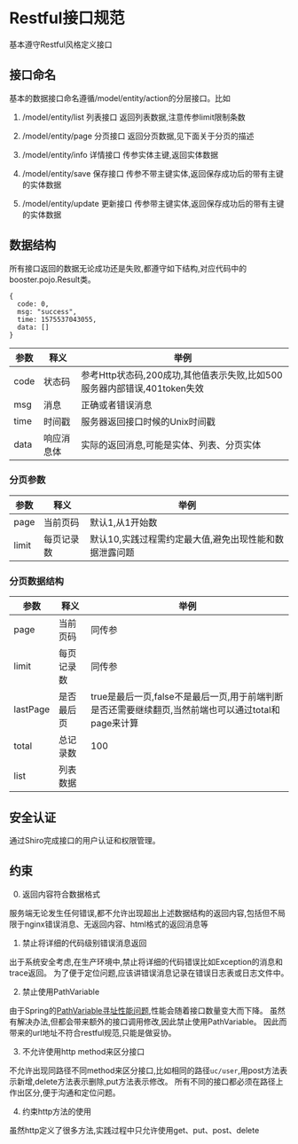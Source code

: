 # Restful接口规范
基本遵守Restful风格定义接口

## 接口命名
基本的数据接口命名遵循/model/entity/action的分层接口。比如

1. /model/entity/list 列表接口
返回列表数据,注意传参limit限制条数

2. /model/entity/page 分页接口
返回分页数据,见下面关于分页的描述

3. /model/entity/info 详情接口
传参实体主键,返回实体数据

4. /model/entity/save 保存接口
传参不带主键实体,返回保存成功后的带有主键的实体数据

5. /model/entity/update 更新接口
传参带主键实体,返回保存成功后的带有主键的实体数据

## 数据结构
所有接口返回的数据无论成功还是失败,都遵守如下结构,对应代码中的booster.pojo.Result类。
```json5
{
  code: 0,
  msg: "success",
  time: 1575537043055,
  data: []
}
```
参数 | 释义 |  举例 | 
-|-|-|
code | 状态码 | 参考Http状态码,200成功,其他值表示失败,比如500服务器内部错误,401token失效 |
msg | 消息 | 正确或者错误消息 |
time | 时间戳 | 服务器返回接口时候的Unix时间戳 |
data | 响应消息体 | 实际的返回消息,可能是实体、列表、分页实体 |

### 分页参数
参数 | 释义 |  举例 | 
-|-|-|
page | 当前页码 | 默认1,从1开始数 |
limit | 每页记录数 | 默认10,实践过程需约定最大值,避免出现性能和数据泄露问题 |

### 分页数据结构
参数 | 释义 |  举例 | 
-|-|-|
page | 当前页码 | 同传参 |
limit | 每页记录数 | 同传参 |
lastPage | 是否最后页 | true是最后一页,false不是最后一页,用于前端判断是否还需要继续翻页,当然前端也可以通过total和page来计算 |
total | 总记录数 | 100 |
list | 列表数据 |  |

## 安全认证
通过Shiro完成接口的用户认证和权限管理。

## 约束
0. 返回内容符合数据格式

服务端无论发生任何错误,都不允许出现超出上述数据结构的返回内容,包括但不局限于nginx错误消息、无返回内容、html格式的返回消息等

1. 禁止将详细的代码级别错误消息返回

出于系统安全考虑,在生产环境中,禁止将详细的代码错误比如Exception的消息和trace返回。
为了便于定位问题,应该讲错误消息记录在错误日志表或日志文件中。

2. 禁止使用PathVariable

由于Spring的[PathVariable寻址性能问题](https://tech.imdada.cn/2015/12/23/springmvc-restful-optimize/),性能会随着接口数量变大而下降。
虽然有解决办法,但都会带来额外的接口调用修改,因此禁止使用PathVariable。
因此而带来的url地址不符合restful规范,只能是做妥协。

3. 不允许使用http method来区分接口

不允许出现同路径不同method来区分接口,比如相同的路径`uc/user`,用post方法表示新增,delete方法表示删除,put方法表示修改。
所有不同的接口都必须在路径上作出区分,便于沟通和定位问题。

4. 约束http方法的使用

虽然http定义了很多方法,实践过程中只允许使用get、put、post、delete


